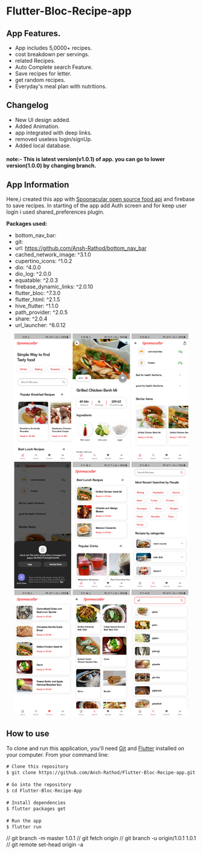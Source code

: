 # Flutter-Bloc-Recipe-app

## App Features.

- App includes 5,0000+ recipes.
- cost breakdown per servings.
- related Recipes.
- Auto Complete search Feature.
- Save recipes for letter.
- get random recipes.
- Everyday's meal plan with nutritions.

## Changelog

- New UI design added.
- Added Animation.
- app integrated with deep links.
- removed useless login/signUp.
- Added local database.

#### note:- This is latest version(v1.0.1) of app. you can go to lower version(1.0.0) by changing branch.

## App Information

Here,i created this app with [Spoonacular open source food api](https://spoonacular.com/food-api/) and firebase to save recipes. In starting of the app add Auth screen and for keep user login i used shared_preferences plugin.

**Packages used:**

- bottom_nav_bar:
- git:
- url: https://github.com/Ansh-Rathod/bottom_nav_bar
- cached_network_image: ^3.1.0
- cupertino_icons: ^1.0.2
- dio: ^4.0.0
- dio_log: ^2.0.0
- equatable: ^2.0.3
- firebase_dynamic_links: ^2.0.10
- flutter_bloc: ^7.3.0
- flutter_html: ^2.1.5
- hive_flutter: ^1.1.0
- path_provider: ^2.0.5
- share: ^2.0.4
- url_launcher: ^6.0.12

<p align="center">
<img src="screenshots/Screenshot_20211010-170957.jpg" width="30%">
<img src="screenshots/Screenshot_20211010-171015.jpg" width="30%">
<img src="screenshots/Screenshot_20211010-171028.jpg" width="30%">
<img src="screenshots/Screenshot_20211010-171048_Android System.jpg" width="30%">
<img src="screenshots/Screenshot_20211010-171101.jpg" width="30%">
<img src="screenshots/Screenshot_20211010-171106.jpg" width="30%">
<img src="screenshots/Screenshot_20211010-171110.jpg" width="30%">
<img src="screenshots/Screenshot_20211010-171121.jpg" width="30%">
<img src="screenshots/Screenshot_20211010-171150.jpg" width="30%">

</p>

## How to use

To clone and run this application, you'll need [Git](https://git-scm.com/downloads) and [Flutter](https://flutter.dev/docs/get-started/install) installed on your computer. From your command line:

```
# Clone this repository
$ git clone https://github.com/Ansh-Rathod/Flutter-Bloc-Recipe-app.git

# Go into the repository
$ cd Flutter-Bloc-Recipe-App

# Install dependencies
$ flutter packages get

# Run the app
$ flutter run
```

// git branch -m master 1.0.1
// git fetch origin
// git branch -u origin/1.0.1 1.0.1
// git remote set-head origin -a
